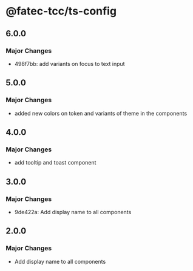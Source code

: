 # @fatec-tcc/ts-config

## 6.0.0

### Major Changes

- 498f7bb: add variants on focus to text input

## 5.0.0

### Major Changes

- added new colors on token and variants of theme in the components

## 4.0.0

### Major Changes

- add tooltip and toast component

## 3.0.0

### Major Changes

- 9de422a: Add display name to all components

## 2.0.0

### Major Changes

- Add display name to all components

